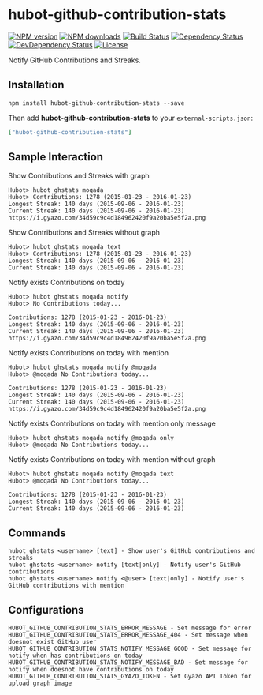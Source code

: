 # hubot-github-contribution-stats

[![NPM version][npm-image]][npm-url]
[![NPM downloads][npm-download-image]][npm-download-url]
[![Build Status][travis-image]][travis-url]
[![Dependency Status][daviddm-image]][daviddm-url]
[![DevDependency Status][daviddm-dev-image]][daviddm-dev-url]
[![License][license-image]][license-url]

Notify GitHub Contributions and Streaks.

## Installation

```
npm install hubot-github-contribution-stats --save
```

Then add **hubot-github-contribution-stats** to your `external-scripts.json`:

```json
["hubot-github-contribution-stats"]
```

## Sample Interaction

Show Contributions and Streaks with graph

```
Hubot> hubot ghstats moqada
Hubot> Contributions: 1278 (2015-01-23 - 2016-01-23)
Longest Streak: 140 days (2015-09-06 - 2016-01-23)
Current Streak: 140 days (2015-09-06 - 2016-01-23)
https://i.gyazo.com/34d59c9c4d184962420f9a20ba5e5f2a.png
```

Show Contributions and Streaks without graph

```
Hubot> hubot ghstats moqada text
Hubot> Contributions: 1278 (2015-01-23 - 2016-01-23)
Longest Streak: 140 days (2015-09-06 - 2016-01-23)
Current Streak: 140 days (2015-09-06 - 2016-01-23)
```

Notify exists Contributions on today

```
Hubot> hubot ghstats moqada notify
Hubot> No Contributions today...

Contributions: 1278 (2015-01-23 - 2016-01-23)
Longest Streak: 140 days (2015-09-06 - 2016-01-23)
Current Streak: 140 days (2015-09-06 - 2016-01-23)
https://i.gyazo.com/34d59c9c4d184962420f9a20ba5e5f2a.png
```

Notify exists Contributions on today with mention

```
Hubot> hubot ghstats moqada notify @moqada
Hubot> @moqada No Contributions today...

Contributions: 1278 (2015-01-23 - 2016-01-23)
Longest Streak: 140 days (2015-09-06 - 2016-01-23)
Current Streak: 140 days (2015-09-06 - 2016-01-23)
https://i.gyazo.com/34d59c9c4d184962420f9a20ba5e5f2a.png
```

Notify exists Contributions on today with mention only message
```
Hubot> hubot ghstats moqada notify @moqada only
Hubot> @moqada No Contributions today...
```

Notify exists Contributions on today with mention without graph
```
Hubot> hubot ghstats moqada notify @moqada text
Hubot> @moqada No Contributions today...

Contributions: 1278 (2015-01-23 - 2016-01-23)
Longest Streak: 140 days (2015-09-06 - 2016-01-23)
Current Streak: 140 days (2015-09-06 - 2016-01-23)
```

## Commands

```
hubot ghstats <username> [text] - Show user's GitHub contributions and streaks
hubot ghstats <username> notify [text|only] - Notify user's GitHub contributions
hubot ghstats <username> notify <@user> [text|only] - Notify user's GitHub contributions with mention
```

## Configurations

```
HUBOT_GITHUB_CONTRIBUTION_STATS_ERROR_MESSAGE - Set message for error
HUBOT_GITHUB_CONTRIBUTION_STATS_ERROR_MESSAGE_404 - Set message when doesnot exist GitHub user
HUBOT_GITHUB_CONTRIBUTION_STATS_NOTIFY_MESSAGE_GOOD - Set message for notify when has contributions on today
HUBOT_GITHUB_CONTRIBUTION_STATS_NOTIFY_MESSAGE_BAD - Set message for notify when doesnot have contributions on today
HUBOT_GITHUB_CONTRIBUTION_STATS_GYAZO_TOKEN - Set Gyazo API Token for upload graph image
```


[npm-url]: https://www.npmjs.com/package/hubot-github-contribution-stats
[npm-image]: https://img.shields.io/npm/v/hubot-github-contribution-stats.svg?style=flat-square
[npm-download-url]: https://www.npmjs.com/package/hubot-github-contribution-stats
[npm-download-image]: https://img.shields.io/npm/dt/hubot-github-contribution-stats.svg?style=flat-square
[travis-url]: https://travis-ci.org/moqada/hubot-github-contribution-stats
[travis-image]: https://img.shields.io/travis/moqada/hubot-github-contribution-stats.svg?style=flat-square
[daviddm-url]: https://david-dm.org/moqada/hubot-github-contribution-stats
[daviddm-image]: https://img.shields.io/david/moqada/hubot-github-contribution-stats.svg?style=flat-square
[daviddm-dev-url]: https://david-dm.org/moqada/hubot-github-contribution-stats#info=devDependencies
[daviddm-dev-image]: https://img.shields.io/david/dev/moqada/hubot-github-contribution-stats.svg?style=flat-square
[license-url]: http://opensource.org/licenses/MIT
[license-image]: https://img.shields.io/npm/l/hubot-github-contribution-stats.svg?style=flat-square
